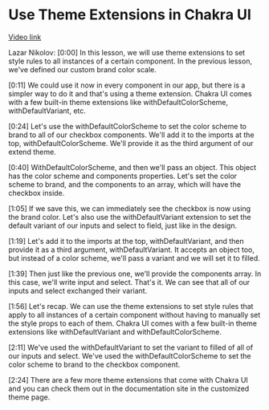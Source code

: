# Use Theme Extensions in Chakra UI

[Video link](https://www.egghead.io/lessons/react-use-theme-extensions-in-chakra-ui?pl=build-a-modern-user-interface-with-chakra-ui-fac68106)

Lazar Nikolov: [0:00] In this lesson, we will use theme extensions to set style rules to all instances of a certain component. In the previous lesson, we've defined our custom brand color scale.

[0:11] We could use it now in every component in our app, but there is a simpler way to do it and that's using a theme extension. Chakra UI comes with a few built-in theme extensions like withDefaultColorScheme, withDefaultVariant, etc.

[0:24] Let's use the withDefaultColorScheme to set the color scheme to brand to all of our checkbox components. We'll add it to the imports at the top, withDefaultColorScheme. We'll provide it as the third argument of our extend theme.

[0:40] WithDefaultColorScheme, and then we'll pass an object. This object has the color scheme and components properties. Let's set the color scheme to brand, and the components to an array, which will have the checkbox inside.

[1:05] If we save this, we can immediately see the checkbox is now using the brand color. Let's also use the withDefaultVariant extension to set the default variant of our inputs and select to field, just like in the design.

[1:19] Let's add it to the imports at the top, withDefaultVariant, and then provide it as a third argument, withDefaultVariant. It accepts an object too, but instead of a color scheme, we'll pass a variant and we will set it to filled.

[1:39] Then just like the previous one, we'll provide the components array. In this case, we'll write input and select. That's it. We can see that all of our inputs and select exchanged their variant.

[1:56] Let's recap. We can use the theme extensions to set style rules that apply to all instances of a certain component without having to manually set the style props to each of them. Chakra UI comes with a few built-in theme extensions like withDefaultVariant and withDefaultColorScheme.

[2:11] We've used the withDefaultVariant to set the variant to filled of all of our inputs and select. We've used the withDefaultColorScheme to set the color scheme to brand to the checkbox component.

[2:24] There are a few more theme extensions that come with Chakra UI and you can check them out in the documentation site in the customized theme page.
